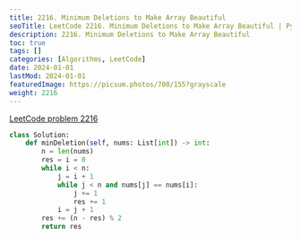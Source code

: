 ```yaml
---
title: 2216. Minimum Deletions to Make Array Beautiful
seoTitle: LeetCode 2216. Minimum Deletions to Make Array Beautiful | Python solution and explanation
description: 2216. Minimum Deletions to Make Array Beautiful
toc: true
tags: []
categories: [Algorithms, LeetCode]
date: 2024-01-01
lastMod: 2024-01-01
featuredImage: https://picsum.photos/700/155?grayscale
weight: 2216
---
```


[LeetCode problem 2216](https://leetcode.com/problems/minimum-deletions-to-make-array-beautiful/)

```python
class Solution:
    def minDeletion(self, nums: List[int]) -> int:
        n = len(nums)
        res = i = 0
        while i < n:
            j = i + 1
            while j < n and nums[j] == nums[i]:
                j += 1
                res += 1
            i = j + 1
        res += (n - res) % 2
        return res

```
